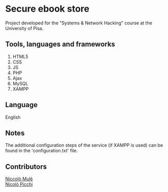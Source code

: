 # Secure ebook store

Project developed for the "Systems & Network Hacking" course at the University of Pisa.

## Tools, languages and frameworks

1) HTML5
2) CSS
3) JS
4) PHP
5) Ajax
6) MySQL
7) XAMPP

## Language
English

## Notes
The additional configuration steps of the service (if XAMPP is used) can be found in the 'configuration.txt' file.

## Contributors
[Niccolò Mulè](https://github.com/null-routed) <br>
[Nicolò Picchi](https://github.com/NicoUniPi)
